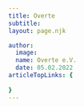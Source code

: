 ```yaml
---
title: Overte
subtitle: 
layout: page.njk

author:
  image: 
  name: Overte e.V.
  date: 05.02.2022
articleTopLinks: {
  
}
---
```

